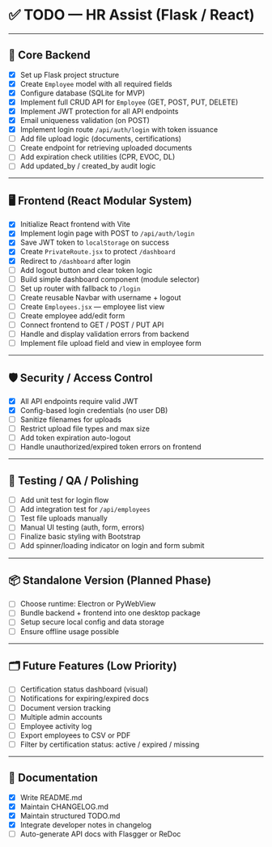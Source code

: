 # ✅ TODO — HR Assist (Flask / React)

---

## 🔧 Core Backend

- [x] Set up Flask project structure
- [x] Create `Employee` model with all required fields
- [x] Configure database (SQLite for MVP)
- [x] Implement full CRUD API for `Employee` (GET, POST, PUT, DELETE)
- [x] Implement JWT protection for all API endpoints
- [x] Email uniqueness validation (on POST)
- [x] Implement login route `/api/auth/login` with token issuance
- [ ] Add file upload logic (documents, certifications)
- [ ] Create endpoint for retrieving uploaded documents
- [ ] Add expiration check utilities (CPR, EVOC, DL)
- [ ] Add updated_by / created_by audit logic

---

## 🖥 Frontend (React Modular System)

- [x] Initialize React frontend with Vite
- [x] Implement login page with POST to `/api/auth/login`
- [x] Save JWT token to `localStorage` on success
- [x] Create `PrivateRoute.jsx` to protect `/dashboard`
- [x] Redirect to `/dashboard` after login
- [ ] Add logout button and clear token logic
- [ ] Build simple dashboard component (module selector)
- [ ] Set up router with fallback to `/login`
- [ ] Create reusable Navbar with username + logout
- [ ] Create `Employees.jsx` — employee list view
- [ ] Create employee add/edit form
- [ ] Connect frontend to GET / POST / PUT API
- [ ] Handle and display validation errors from backend
- [ ] Implement file upload field and view in employee form

---

## 🛡 Security / Access Control

- [x] All API endpoints require valid JWT
- [x] Config-based login credentials (no user DB)
- [ ] Sanitize filenames for uploads
- [ ] Restrict upload file types and max size
- [ ] Add token expiration auto-logout
- [ ] Handle unauthorized/expired token errors on frontend

---

## 🧪 Testing / QA / Polishing

- [ ] Add unit test for login flow
- [ ] Add integration test for `/api/employees`
- [ ] Test file uploads manually
- [ ] Manual UI testing (auth, form, errors)
- [ ] Finalize basic styling with Bootstrap
- [ ] Add spinner/loading indicator on login and form submit

---

## 📦 Standalone Version (Planned Phase)

- [ ] Choose runtime: Electron or PyWebView
- [ ] Bundle backend + frontend into one desktop package
- [ ] Setup secure local config and data storage
- [ ] Ensure offline usage possible

---

## 🗂 Future Features (Low Priority)

- [ ] Certification status dashboard (visual)
- [ ] Notifications for expiring/expired docs
- [ ] Document version tracking
- [ ] Multiple admin accounts
- [ ] Employee activity log
- [ ] Export employees to CSV or PDF
- [ ] Filter by certification status: active / expired / missing

---

## 📝 Documentation

- [x] Write README.md
- [x] Maintain CHANGELOG.md
- [x] Maintain structured TODO.md
- [x] Integrate developer notes in changelog
- [ ] Auto-generate API docs with Flasgger or ReDoc
